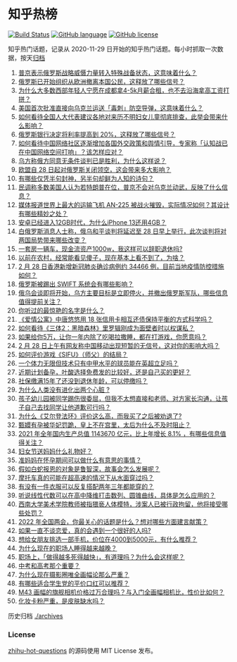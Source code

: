 # 知乎热榜
[![Build Status](https://github.com/ToWeLong/zhihu-hot-questions/workflows/CI/badge.svg)](https://github.com/ToWeLong/zhihu-hot-questions/actions)
[![GitHub language](https://img.shields.io/badge/language-golang-orange.svg)](https://golang.org/)
[![GitHub license](https://img.shields.io/github/license/ToWeLong/zhihu-hot-questions)](https://github.com/ToWeLong/zhihu-hot-questions/blob/main/LICENSE)

知乎热门话题，记录从 2020-11-29 日开始的知乎热门话题。每小时抓取一次数据，按天[归档](./archives)

<!-- BEGIN -->

1. [普京表示俄罗斯战略威慑力量转入特殊战备状态，这意味着什么？](https://www.zhihu.com/question/519072580)
1. [俄罗斯已开始组织从欧洲撤离本国公民，这释放了哪些信号？](https://www.zhihu.com/question/519133946)
1. [为什么大多数西部年轻人宁愿在成都拿4-5k月薪合租，也不去沿海拿高工资打拼？](https://www.zhihu.com/question/518898620)
1. [美国首次批准直接向乌克兰运送「毒刺」防空导弹，这意味着什么？](https://www.zhihu.com/question/519156827)
1. [如何看待全国人大代表建议各地对来历不明妇女儿童彻底排查，此举会带来什么影响？](https://www.zhihu.com/question/518614174)
1. [俄罗斯银行决定将利率提高到 20%，这释放了哪些信号？](https://www.zhihu.com/question/519203414)
1. [如何看待中国网络社区逐渐增加各国外交政策和舆情引导，专家称「认知战已在中国网络空间打响」？该怎样应对？](https://www.zhihu.com/question/519160534)
1. [乌方称俄方同意无条件谈判已是胜利，为什么这样说？](https://www.zhihu.com/question/519147522)
1. [欧盟自 28 日起对俄罗斯关闭领空，这会带来多大影响？](https://www.zhihu.com/question/519160745)
1. [有哪些仅凭半句封神，另半句却鲜为人知的诗句？](https://www.zhihu.com/question/517255724)
1. [民调称多数美国人认为若特朗普在位，普京不会对乌克兰动武，反映了什么信息？](https://www.zhihu.com/question/519094900)
1. [媒体报道世界上最大的运输飞机 AN-225 被战火摧毁，实际情况如何？其设计有哪些精妙之处？](https://www.zhihu.com/question/519089362)
1. [安卓已经进入12GB时代，为什么iPhone 13还用4GB？](https://www.zhihu.com/question/518425194)
1. [白俄罗斯消息人士称，俄乌和平谈判将延迟至 28 日早上举行，此次谈判将对两国局势带来哪些改变？](https://www.zhihu.com/question/519145908)
1. [一套房一辆车，现金流资产1000w，我这样可以辞职退休吗?](https://www.zhihu.com/question/514904775)
1. [以前在农村，经常能看见傻子，现在基本上看不到了，为啥？](https://www.zhihu.com/question/367154728)
1. [2 月 28 日香港新增新冠肺炎确诊病例约 34466 例，目前当地疫情防控措施如何？](https://www.zhihu.com/question/519194176)
1. [俄罗斯被踢出 SWIFT 系统会有哪些影响？](https://www.zhihu.com/question/518963895)
1. [俄乌会谈即将开始，乌方主要目标是立即停火，并撤出俄罗斯军队，哪些信息值得提前关注？](https://www.zhihu.com/question/519209615)
1. [你听过的最惊艳的名字是什么？](https://www.zhihu.com/question/265694919)
1. [《爱情公寓》中唐悠悠用 18 张信用卡相互还债保持平衡的方式科学吗？](https://www.zhihu.com/question/305943446)
1. [如何看待《三体2：黑暗森林》里罗辑刚成为面壁者时以权谋私？](https://www.zhihu.com/question/516138234)
1. [如果给你5万，让你一年内除了吃喝拉撒睡，都在打游戏，你愿意吗？](https://www.zhihu.com/question/518611719)
1. [2 月 28 日上午有网友称中国移动出现短暂的无信号，这对你的影响大吗？](https://www.zhihu.com/question/519170537)
1. [如何评价游戏《SIFU》（师父）的结局？](https://www.zhihu.com/question/516125655)
1. [一个体力无限但技术只有中甲水平的球员能在英超立足吗？](https://www.zhihu.com/question/492279468)
1. [近期计划备孕，叶酸选择免费发的比较好，还是自己买的更好？](https://www.zhihu.com/question/508804943)
1. [社保缴满15年了还没到退休年龄，可以停缴吗？](https://www.zhihu.com/question/509910077)
1. [为什么人类没有进化出两个心脏 ?](https://www.zhihu.com/question/518901132)
1. [孩子幼儿园被同学踢伤很委屈，但我不太想直接和老师、对方家长沟通，让孩子自己去找同学让他道歉可行吗？](https://www.zhihu.com/question/518742269)
1. [为什么《艾尔登法环》评价这么高，而我买了之后被劝退了?](https://www.zhihu.com/question/518724789)
1. [甄嬛有孕被华妃罚跪，皇上不在宫里，太后为什么不及时阻止？](https://www.zhihu.com/question/511219638)
1. [2021 年全年国内生产总值 1143670 亿元，比上年增长 8.1% ，有哪些信息值得关注？](https://www.zhihu.com/question/519148768)
1. [妇女节送妈妈什么礼物好？](https://www.zhihu.com/question/22934754)
1. [准妈妈在怀孕期间可以做什么有意思的事情？](https://www.zhihu.com/question/31604179)
1. [假如白蛇报恩的对象是鲁智深，故事会怎么发展呢？](https://www.zhihu.com/question/466621316)
1. [摩托车真的可能在超高速的情况下从水面穿过吗？](https://www.zhihu.com/question/34035097)
1. [有没有一件衣服可以反复搭配两年三年都能穿的？](https://www.zhihu.com/question/423934606)
1. [听说线性代数可以在高中降维打击数列、圆锥曲线，具体是怎么应用的？](https://www.zhihu.com/question/461843794)
1. [西南大学美术学院教师被指猥亵人体模特，涉案人已被行政拘留，他将接受哪些处罚？](https://www.zhihu.com/question/519143975)
1. [2022 年全国两会，你最关心的话题是什么？想对哪些方面建言献策？](https://www.zhihu.com/question/518396376)
1. [如果一直不谈恋爱，真的会遇到一个很好的人吗?](https://www.zhihu.com/question/519183038)
1. [想给女朋友挑选一部手机，价位在4000到5000元，有什么推荐？](https://www.zhihu.com/question/337273132)
1. [为什么现在的职场人睡得越来越晚？](https://www.zhihu.com/question/518688531)
1. [职场上，「做得越多死得越快」，有道理吗？为什么会这样呢？](https://www.zhihu.com/question/518440478)
1. [中考和高考那个重要？](https://www.zhihu.com/question/518304315)
1. [为什么现在摄影圈唯全画幅论那么严重？](https://www.zhihu.com/question/518785579)
1. [有哪些适合学生党的平价口红可以推荐？](https://www.zhihu.com/question/507491294)
1. [M43 画幅的旗舰相机价格过万合理吗？与入门全画幅相机比，性价比如何？](https://www.zhihu.com/question/517077646)
1. [化妆卡粉严重，是皮肤缺水吗？](https://www.zhihu.com/question/511187927)

<!-- END -->

历史归档 [./archives](./archives)


### License
[zhihu-hot-questions](https://github.com/towelong/zhihu-hot-questions) 的源码使用 MIT License 发布。
